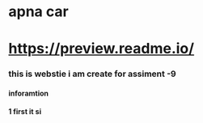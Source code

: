 
# apna car
 # https://preview.readme.io/

 ### this is webstie i am create for assiment -9 
 #### inforamtion
 #### 1 first it si 